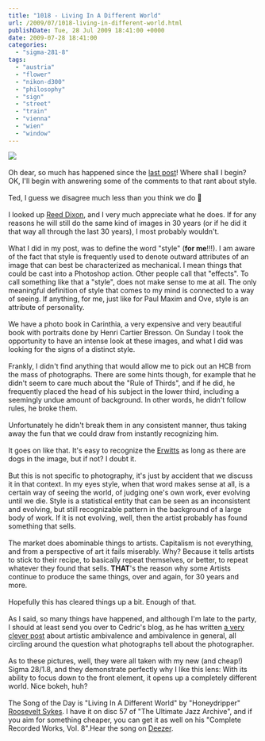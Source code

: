 ```yaml
---
title: "1018 - Living In A Different World"
url: /2009/07/1018-living-in-different-world.html
publishDate: Tue, 28 Jul 2009 18:41:00 +0000
date: 2009-07-28 18:41:00
categories: 
  - "sigma-281-8"
tags: 
  - "austria"
  - "flower"
  - "nikon-d300"
  - "philosophy"
  - "sign"
  - "street"
  - "train"
  - "vienna"
  - "wien"
  - "window"
---
```

<a href="https://d25zfm9zpd7gm5.cloudfront.net/1200x1200/2009/20090727_083619_ps.jpg" target="_blank"><img src="https://d25zfm9zpd7gm5.cloudfront.net/0600x0600/2009/20090727_083619_ps.jpg"/></a><br/><br/>Oh dear, so much has happened since the <a href="/2009/07/1017-meet-me-at-station.html" target="_blank">last post</a>! Where shall I begin? OK, I'll begin with answering some of the comments to that rant about style.<br/><br/><a href="https://d25zfm9zpd7gm5.cloudfront.net/1200x1200/2009/20090727_161738_ps.jpg" target="_blank"><img alt="" border="0" src="https://d25zfm9zpd7gm5.cloudfront.net/0150x0150/2009/20090727_161738_ps.jpg" style="margin: 10pt 10px 10px 0pt; float: right;"/></a> Ted, I guess we disagree much less than you think we do 🙂<br/><br/>I looked up <a href="http://www.redravenartcompany.com/artists/rdixon/reeddixon.htm" target="_blank">Reed Dixon</a>, and I very much appreciate what he does. If for any reasons he will still do the same kind of images in 30 years (or if he did it that way all through the last 30 years), I most probably wouldn't.<br/><br/>What I did in my post, was to define the word "style" (<b>for me</b>!!!). I am aware of the fact that style is frequently used to denote outward attributes of an image that can best be characterized as mechanical. I mean things that could be cast into a Photoshop action. Other people call that "effects". To call something like that a "style", does not make sense to me at all. The only meaningful definition of style that comes to my mind is connected to a way of seeing. If anything, for me, just like for Paul Maxim and Ove, style is an attribute of personality.<br/><br/> We have a photo book in Carinthia, a very expensive and very beautiful book with portraits done by Henri Cartier Bresson. On Sunday I took the opportunity to have an intense look at these images, and what I did was looking for the signs of a distinct style.<br/><br/>Frankly, I didn't find anything that would allow me to pick out an HCB from the mass of photographs. There are some hints though, for example that he didn't seem to care much about the "Rule of Thirds", and if he did, he frequently placed the head of his subject in the lower third, including a seemingly undue amount of background. In other words, he didn't follow rules, he broke them.<br/><br/><a href="https://d25zfm9zpd7gm5.cloudfront.net/1200x1200/2009/20090727_161910_ps.jpg" target="_blank"><img alt="" border="0" src="https://d25zfm9zpd7gm5.cloudfront.net/0150x0150/2009/20090727_161910_ps.jpg" style="margin: 10pt 10px 10px 0pt; float: right;"/></a> Unfortunately he didn't break them in any consistent manner, thus taking away the fun that we could draw from instantly recognizing him.<br/><br/>It goes on like that. It's easy to recognize the <a href="http://www.elliotterwitt.com/" target="_blank">Erwitts</a> as long as there are dogs in the image, but if not? I doubt it.<br/><br/>But this is not specific to photography, it's just by accident that we discuss it in that context. In my eyes style, when that word makes sense at all, is a certain way of seeing the world, of judging one's own work, ever evolving until we die. Style is a statistical entity that can be seen as an inconsistent and evolving, but still recognizable pattern in the background of a large body of work. If it is not evolving, well, then the artist probably has found something that sells.<br/><br/>The market does abominable things to artists. Capitalism is not everything, and from a perspective of art it fails miserably. Why? Because it tells artists to stick to their recipe, to basically repeat themselves, or better, to repeat whatever they found that sells. <span style="font-weight:bold;">THAT</span>'s the reason why some Artists continue to produce the same things, over and again, for 30 years and more.<br/><br/> Hopefully this has cleared things up a bit. Enough of that. <br/><br/>As I said, so many things have happened, and although I'm late to the party, I should at least send you over to Cedric's blog, as he has written <a href="http://aplop.wordpress.com/2009/07/27/should-art-come-with-emoticons/" target="_blank">a very clever post</a> about artistic ambivalence and ambivalence in general, all circling around the question what photographs tell about the photographer.<br/><br/>As to these pictures, well, they were all taken with my new (and cheap!) Sigma 28/1.8, and they demonstrate perfectly why I like this lens: With its ability to focus down to the front element, it opens up a completely different world. Nice bokeh, huh?<br/><br/>The Song of the Day is "Living In A Different World" by "Honeydripper" <a href="http://en.wikipedia.org/wiki/Roosevelt_Sykes" target="_blank">Roosevelt Sykes</a>. I have it on disc 57 of "The Ultimate Jazz Archive", and if you aim for something cheaper, you can get it as well on his "Complete Recorded Works, Vol. 8".Hear the song on <a href="http://www.deezer.com/de/#music/roosevelt-sykes/the-honey-dripper-vol-2-42950" target="_blank">Deezer</a>.
